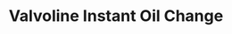 ---
title: "Valvoline Instant Oil Change"
url: /lincoln/valvoline-instant-oil-change-amber-hill-court/
shop: Autowerkstatt
---